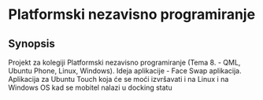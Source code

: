 # Platformski nezavisno programiranje

## Synopsis

Projekt za kolegiji Platformski nezavisno programiranje (Tema 8. - QML, Ubuntu Phone, Linux, Windows). 
Ideja aplikacije - Face Swap aplikacija. Aplikacija za Ubuntu Touch koja će se moći izvršavati i na Linux i na Windows OS kad se 
mobitel nalazi u docking statu

